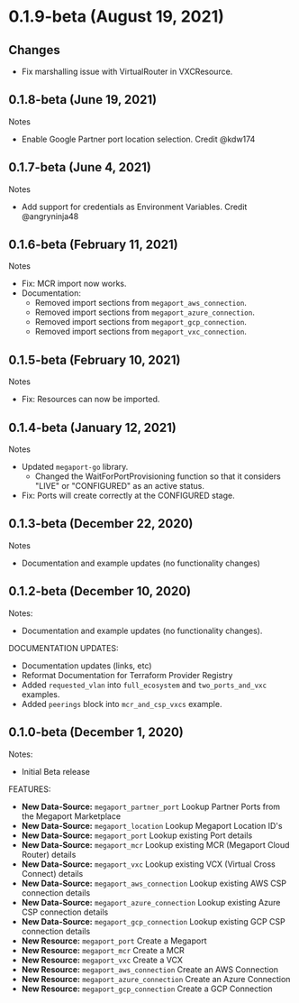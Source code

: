 # 0.1.9-beta (August 19, 2021)

## Changes
 - Fix marshalling issue with VirtualRouter in VXCResource.

## 0.1.8-beta (June 19, 2021)
Notes

* Enable Google Partner port location selection. Credit @kdw174


## 0.1.7-beta (June 4, 2021)
Notes

* Add support for credentials as Environment Variables. Credit @angryninja48

## 0.1.6-beta (February 11, 2021)

Notes

* Fix: MCR import now works.
* Documentation:
  * Removed import sections from `megaport_aws_connection`.
  * Removed import sections from `megaport_azure_connection`.  
  * Removed import sections from `megaport_gcp_connection`.
  * Removed import sections from `megaport_vxc_connection`.

## 0.1.5-beta (February 10, 2021)

Notes

* Fix: Resources can now be imported.

## 0.1.4-beta (January 12, 2021)

Notes

* Updated `megaport-go` library.
    * Changed the WaitForPortProvisioning function so that it 
      considers "LIVE" or "CONFIGURED" as an active status.
* Fix: Ports will create correctly at the CONFIGURED stage.

## 0.1.3-beta (December 22, 2020)

Notes

* Documentation and example updates (no functionality changes)

## 0.1.2-beta (December 10, 2020)

Notes:

* Documentation and example updates (no functionality changes).

DOCUMENTATION UPDATES:

* Documentation updates (links, etc)
* Reformat Documentation for Terraform Provider Registry
* Added `requested_vlan` into `full_ecosystem` and `two_ports_and_vxc` examples.
* Added `peerings` block into `mcr_and_csp_vxcs` example.

## 0.1.0-beta (December 1, 2020)

Notes:  

* Initial Beta release

FEATURES:

* **New Data-Source:** `megaport_partner_port` Lookup Partner Ports from the Megaport Marketplace
* **New Data-Source:** `megaport_location` Lookup Megaport Location ID's
* **New Data-Source:** `megaport_port` Lookup existing Port details
* **New Data-Source:** `megaport_mcr` Lookup existing MCR (Megaport Cloud Router) details 
* **New Data-Source:** `megaport_vxc` Lookup existing VCX (Virtual Cross Connect) details
* **New Data-Source:** `megaport_aws_connection` Lookup existing AWS CSP connection details
* **New Data-Source:** `megaport_azure_connection` Lookup existing Azure CSP connection details
* **New Data-Source:** `megaport_gcp_connection` Lookup existing GCP CSP connection details
* **New Resource:** `megaport_port` Create a Megaport
* **New Resource:** `megaport_mcr` Create a MCR
* **New Resource:** `megaport_vxc` Create a VCX
* **New Resource:** `megaport_aws_connection` Create an AWS Connection
* **New Resource:** `megaport_azure_connection` Create an Azure Connection
* **New Resource:** `megaport_gcp_connection` Create a GCP Connection
